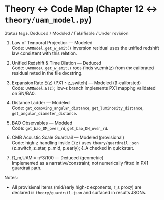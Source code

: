 # Theory ↔ Code Map (Chapter 12 ↔ `theory/uam_model.py`)

Status tags: Deduced / Modeled / Falsifiable / Under revision

1) Law of Temporal Projection — Modeled  
   Code: `UAMModel.get_w_emit()` inversion residual uses the unified redshift law consistent with this relation.

2) Unified Redshift & Time Dilation — Deduced  
   Code: `UAMModel.get_w_emit()` root-finds w_emit(z) from the calibrated residual noted in the file docstring.

3) Expansion Rate E(z) (PX1 ≤ z_switch) — Modeled (β-calibrated)  
   Code: `UAMModel.E(z)`; low-z branch implements PX1 mapping validated on SN/BAO.

4) Distance Ladder — Modeled  
   Code: `get_comoving_angular_distance`, `get_luminosity_distance`, `get_angular_diameter_distance`.

5) BAO Observables — Modeled  
   Code: `get_bao_DM_over_rd`, `get_bao_DH_over_rd`.

6) CMB Acoustic Scale Guardrail — Modeled (provisional)  
   Code: high-z handling inside `E(z)` uses `theory/guardrail.json` (z_switch, z_star, p_mid, p_early); ℓ_A checked in quickstart.

7) Ω_m,UAM = π^3/100 — Deduced (geometric)  
   Implemented as a narrative/constraint; not numerically fitted in PX1 guardrail path.

Notes:
- All provisional items (mid/early high-z exponents, r_s proxy) are declared in `theory/guardrail.json` and surfaced in results JSONs.
